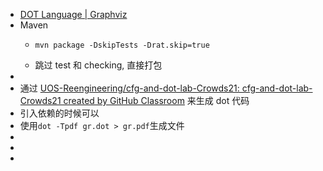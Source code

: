 - [DOT Language | Graphviz](https://graphviz.org/doc/info/lang.html)
- Maven
	- ```
	  mvn package -DskipTests -Drat.skip=true
	  ```
	- 跳过 test 和 checking, 直接打包
-
- 通过 [UOS-Reengineering/cfg-and-dot-lab-Crowds21: cfg-and-dot-lab-Crowds21 created by GitHub Classroom](https://github.com/UOS-Reengineering/cfg-and-dot-lab-Crowds21) 来生成 dot 代码
- 引入依赖的时候可以
- 使用`dot -Tpdf gr.dot > gr.pdf`生成文件
-
-
-